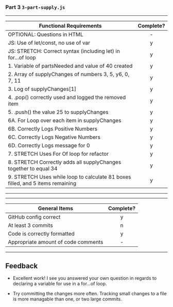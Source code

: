 ### Part 3 `3-part-supply.js`

---

| Functional Requirements                                                        | Complete? |
| ------------------------------------------------------------------------------ | :-------: |
| OPTIONAL: Questions in HTML                                                    |     -     |
| JS: Use of let/const, no use of var                                            |     y     |
| JS: STRETCH: Correct syntax (including let) in for...of loop                   |     y     |
| 1. Variable of partsNeeded and value of 40 created                             |     y     |
| 2. Array of supplyChanges of numbers 3, 5, y6, 0, 7, 11                        |     y     |
| 3. Log of supplyChanges[1]                                                     |     y     |
| 4. .pop() correctly used and logged the removed item                           |     y     |
| 5. .push() the value 25 to supplyChanges                                       |     y     |
| 6A. For Loop over each item in supplyChanges                                   |     y     |
| 6B. Correctly Logs Positive Numbers                                            |     y     |
| 6C. Correctly Logs Negative Numbers                                            |     y     |
| 6D. Correctly Logs message for 0                                               |     y     |
| 7. STRETCH Uses For Of loop for refactor                                       |     y     |
| 8. STRETCH Correctly adds all supplyChanges together to equal 34               |     y     |
| 9. STRETCH Uses while loop to calculate 81 boxes filled, and 5 items remaining |     y     |

---

---

| General Items                       | Complete? |
| ----------------------------------- | :-------: |
| GitHub config correct               |     y     |
| At least 3 commits                  |     n     |
| Code is correctly formatted         |     y     |
| Appropriate amount of code comments |     -     |

---

## Feedback

- Excellent work! I see you answered your own question in regards to declaring a variable for use in a for...of loop.

- Try committing the changes more often. Tracking small changes to a file is more managable than one, or two large commits.
